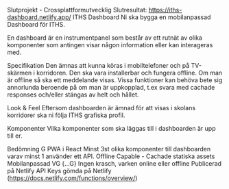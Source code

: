 Slutprojekt - Crossplattformutvecklig
Slutresultat: https://iths-dashboard.netlify.app/
ITHS Dashboard
Ni ska bygga en mobilanpassad Dashboard för ITHS.

En dashboard är en instrumentpanel som består av ett rutnät av olika komponenter som antingen visar någon information eller kan interageras med.

Specifikation
Den ämnas att kunna köras i mobiltelefoner och på TV-skärmen i korridoren. Den ska vara installerbar och fungera offline. Om man är offline så ska ett meddelande visas. Vissa funktioner kan behöva bete sig annorlunda beroende på om man är uppkopplad, t.ex svara med cachade responses och/eller stängas av helt och hållet.

Look & Feel
Eftersom dashboarden är ämnad för att visas i skolans korridorer ska ni följa ITHS grafiska profil.

Komponenter
Vilka komponenter som ska läggas till i dashboarden är upp till er.

Bedömning
G
PWA i React
Minst 3st olika komponenter till dashboarden varav minst 1 använder ett API.
Offline Capable - Cachade statiska assets
Mobilanpassad
VG
{...G}
Ingen krasch, varken online eller offline
Publicerad på Netlify
API Keys gömda på Netlify (https://docs.netlify.com/functions/overview/)
